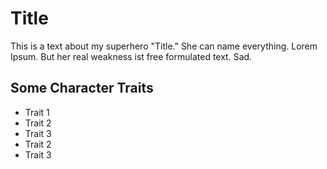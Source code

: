 # Title

This is a text about my superhero "Title." She can name everything. Lorem Ipsum. But her real weakness ist free formulated text. Sad.

## Some Character Traits

- Trait 1
- Trait 2
- Trait 3
- Trait 2
- Trait 3